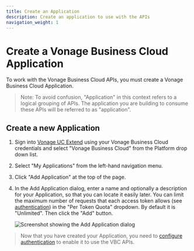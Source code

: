 ```yaml
---
title: Create an Application
description: Create an application to use with the APIs
navigation_weight: 1
---
```


# Create a Vonage Business Cloud Application

To work with the Vonage Business Cloud APIs, you must create a Vonage Business Cloud Application.

> Note: To avoid confusion, "Application" in this context refers to a logical grouping of APIs. The application you are building to consume these APIs will be referred to as "application".

## Create a new Application

1. Sign into [Vonage UC Extend](https://developer.vonage.com/store/) using your Vonage Business Cloud credentials and select "Vonage Business Cloud" from the Platform drop down list.

2. Select "My Applications" from the left-hand navigation menu.

3. Click "Add Application" at the top of the page.

4. In the Add Application dialog, enter a name and optionally a description for your Application, so that you can locate it easily later. You can limit the maximum number of requests that each access token allows (see [authentication](/vonage-business-cloud/vbc-apis/getting-started/authentication)) in the "Per Token Quota" dropdown. By default it is "Unlimited". Then click the "Add" button.

    ![Screenshot showing the Add Application dialog](/assets/images/vbc/create-application.png)

> Now that you have created your Application, you need to [configure authentication](/vonage-business-cloud/vbc-apis/getting-started/authentication) to enable it to use the VBC APIs.

